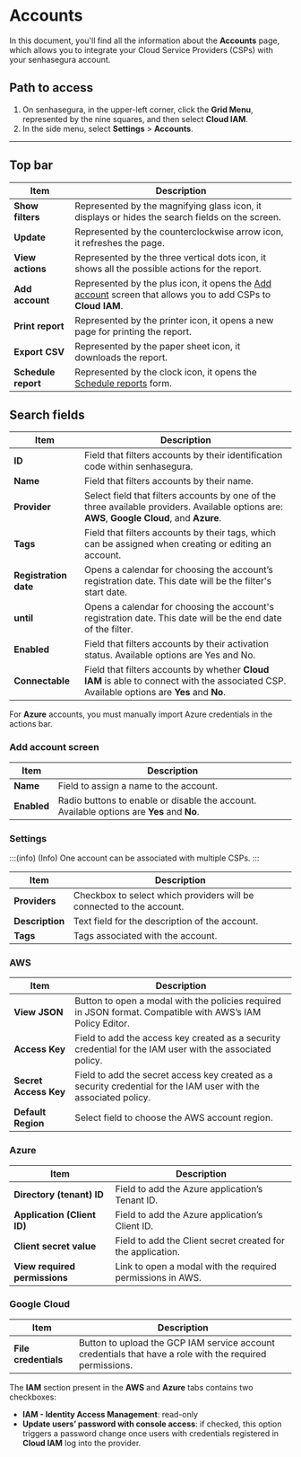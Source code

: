 # Accounts

In this document, you'll find all the information about the **Accounts** page, which allows you to integrate your Cloud Service Providers (CSPs) with your senhasegura account.

## Path to access

1. On senhasegura, in the upper-left corner, click the **Grid Menu**, represented by the nine squares, and then select **Cloud IAM**.
2. In the side menu, select **Settings** > **Accounts**.

---

## Top bar

<!-- Fix anchors -->
| **Item** | **Description** |
| --- | --- |
| **Show filters** | Represented by the magnifying glass icon, it displays or hides the search fields on the screen. |
| **Update** | Represented by the counterclockwise arrow icon, it refreshes the page. |
| **View actions** | Represented by the three vertical dots icon, it shows all the possible actions for the report. |
| **Add account** | Represented by the plus icon, it opens the [Add account](#add-account-screen) screen that allows you to add CSPs to **Cloud IAM**. |
| **Print report** | Represented by the printer icon, it opens a new page for printing the report. |
| **Export CSV** | Represented by the paper sheet icon, it downloads the report. |
| **Schedule report** | Represented by the clock icon, it opens the [Schedule reports](https://docs.senhasegura.io/docs/en/general-information-how-to-issue-download-and-schedule-device-reports#scheduling-reports) form. |

## Search fields

| **Item** | **Description** |
| --- | --- |
| **ID** | Field that filters accounts by their identification code within senhasegura. |
| **Name** | Field that filters accounts by their name. |
| **Provider** | Select field that filters accounts by one of the three available providers. Available options are: **AWS**, **Google Cloud**, and **Azure**. |
| **Tags** | Field that filters accounts by their tags, which can be assigned when creating or editing an account. |
| **Registration date** | Opens a calendar for choosing the account’s registration date. This date will be the filter's start date. |
| **until** | Opens a calendar for choosing the account's registration date. This date will be the end date of the filter. |
| **Enabled** | Field that filters accounts by their activation status. Available options are Yes and No. |
| **Connectable** | Field that filters accounts by whether **Cloud IAM** is able to connect with the associated CSP. Available options are **Yes** and **No**. |

For **Azure** accounts, you must manually import Azure credentials in the actions bar.

### Add account screen

| **Item** | **Description** |
| --- | --- |
| **Name** | Field to assign a name to the account. |
| **Enabled** | Radio buttons to enable or disable the account. Available options are **Yes** and **No**. |

### Settings

<!-- Fix callout -->
:::(info) (Info)
One account can be associated with multiple CSPs.
:::

| **Item** | **Description** |
| --- | --- |
| **Providers** | Checkbox to select which providers will be connected to the account. |
| **Description** | Text field for the description of the account. |
| **Tags** | Tags associated with the account. |

### AWS

| **Item** | **Description** |
| --- | --- |
| **View JSON** | Button to open a modal with the policies required in JSON format. Compatible with AWS’s IAM Policy Editor. |
| **Access Key** | Field to add the access key created as a security credential for the IAM user with the associated policy. |
| **Secret Access Key** | Field to add the secret access key created as a security credential for the IAM user with the associated policy. |
| **Default Region** | Select field to choose the AWS account region. |

### Azure

| **Item** | **Description** |
| --- | --- |
| **Directory (tenant) ID** | Field to add the Azure application’s Tenant ID. |
| **Application (Client ID)** | Field to add the Azure application’s Client ID. |
| **Client secret value** | Field to add the Client secret created for the application. |
| **View required permissions** | Link to open a modal with the required permissions in AWS. |

### Google Cloud

| **Item** | **Description** |
| --- | --- |
| **File credentials** | Button to upload the GCP IAM service account credentials that have a role with the required permissions. |

The **IAM** section present in the **AWS** and **Azure** tabs contains two checkboxes:

- **IAM - Identity Access Management**: read-only
- **Update users’ password with console access**: if checked, this option triggers a password change once users with credentials registered in **Cloud IAM** log into the provider.
